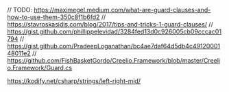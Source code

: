 // TODO:  https://maximegel.medium.com/what-are-guard-clauses-and-how-to-use-them-350c8f1b6fd2
// https://stavroskasidis.com/blog/2017/tips-and-tricks-1-guard-clauses/
// https://gist.github.com/phillippelevidad/3284fed13d0c926005cb09cccac01794
// https://gist.github.com/PradeepLoganathan/bc4ae7daf64d5db4c4912000148011e2
// https://github.com/FishBasketGordo/Creelio.Framework/blob/master/Creelio.Framework/Guard.cs



https://kodify.net/csharp/strings/left-right-mid/

